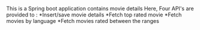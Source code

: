 This is a Spring boot application contains movie details
Here, Four API's are provided to : 
   *Insert/save movie details
   *Fetch top rated movie
   *Fetch movies by language
   *Fetch movies rated between the ranges
